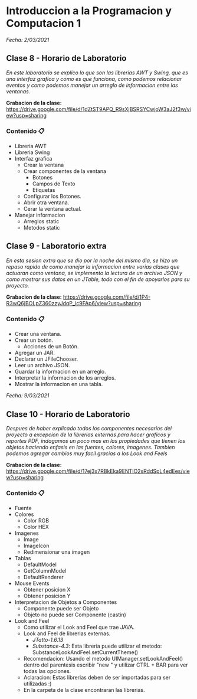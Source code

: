# Introduccion a la Programacion y Computacion 1

_Fecha: 2/03/2021_

## Clase 8 - Horario de Laboratorio

_En este laboratorio se explico lo que son las librerias AWT y Swing, que es una interfaz grafica y como es que funciona, como podemos relacionar eventos y como podemos manejar un arreglo de informacion entre las ventanas._

**Grabacion de la clase:** https://drive.google.com/file/d/1dZtST9APQ_R9sXjBSRSYCwjoW3aJ2f3w/view?usp=sharing

### Contenido 📋

- Libreria AWT
- Libreria Swing
- Interfaz grafica
	- Crear la ventana
	- Crear componentes de la ventana
		- Botones
		- Campos de Texto
		- Etiquetas
	- Configurar los Botones.
	- Abrir otra ventana.
	- Cerar la ventana actual.
- Manejar informacion
	- Arreglos static
	- Metodos static

## Clase 9 - Laboratorio extra

_En esta sesion extra que se dio por la noche del mismo dia, se hizo un repaso rapido de como manejar la informacion entre varias clases que actuaran como ventana, se implemento la lectura de un archivo JSON y como mostrar sus datos en un JTable, todo con el fin de apoyarlos para su proyecto._

**Grabacion de la clase:** https://drive.google.com/file/d/1P4-R3wQ6jBOLpZ360zzyJdqP_ic9FAp6/view?usp=sharing

### Contenido 📋

- Crear una ventana.
- Crear un botón.
	- Acciones de un Botón.
- Agregar un JAR.
- Declarar un JFileChooser.
- Leer un archivo JSON.
- Guardar la informacion en un arreglo.
- Interpretar la informacion de los arreglos.
- Mostrar la informacion en una tabla.


_Fecha: 9/03/2021_

## Clase 10 - Horario de Laboratorio

_Despues de haber explicado todos los componentes necesarios del proyecto a excepcion de la librerias externas para hacer graficos y reportes PDF, indagamos un poco mas en las propiedades que tienen los objetos haciendo enfasis en las fuentes, colores, imagenes. Tambien podemos agregar cambios muy facil gracias a los Look and Feels_

**Grabacion de la clase:** https://drive.google.com/file/d/17ej3x7RBkEka9ENTIO2sRddSpL4edEes/view?usp=sharing

### Contenido 📋

- Fuente
- Colores
	- Color RGB
	- Color HEX
- Imagenes
	- Image
	- ImageIcon
	- Redimensionar una imagen
- Tablas
	- DefaultModel
	- GetColumnModel
	- DefaultRenderer
- Mouse Events
	- Obtener posicion X
	- Obtener posicion Y
- Interpretacion de Objetos a Componentes
	- Componente puede ser Objeto
	- Objeto no puede ser Componente (castin)
- Look and Feel
	- Como utilizar el Look and Feel que trae JAVA.
	- Look and Feel de librerias externas.
		- *JTatto-1.6.13* 
		- *Substance-4.3*: Esta libreria puede utilizar el metodo: SubstanceLookAndFeel.setCurrentTheme()
	- Recomendacion: Usando el metodo UIManager.setLookAndFeel() dentro del parentesis escribir "new " y utilizar CTRL + BAR para ver todas las opciones.
	- Aclaracion: Estas librerias deben de ser importadas para ser utilizadas :) 
	- En la carpeta de la clase encontraran las librerias.
